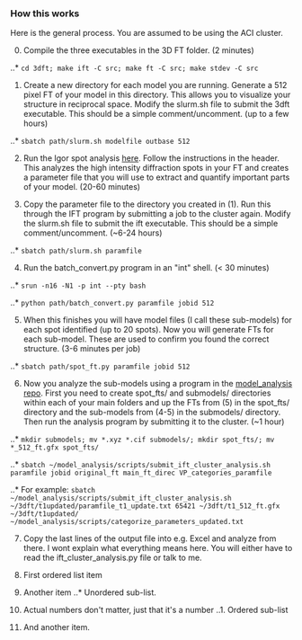### How this works

Here is the general process. You are assumed to be using the ACI cluster.

0. Compile the three executables in the 3D FT folder. (2 minutes)

..* `cd 3dft; make ift -C src; make ft -C src; make stdev -C src`

1. Create a new directory for each model you are running. Generate a 512 pixel FT of your model in this directory. This allows you to visualize your structure in reciprocal space. Modify the slurm.sh file to submit the 3dft executable. This should be a simple comment/uncomment. (up to a few hours)

..* `sbatch path/slurm.sh modelfile outbase 512`

2. Run the Igor spot analysis [here](https://github.com/paul-voyles/Igor/blob/master/3D%20FFT%20Analysis.ipf). Follow the instructions in the header. This analyzes the high intensity diffraction spots in your FT and creates a parameter file that you will use to extract and quantify important parts of your model. (20-60 minutes)


3. Copy the parameter file to the directory you created in (1). Run this through the IFT program by submitting a job to the cluster again. Modify the slurm.sh file to submit the ift executable. This should be a simple comment/uncomment. (~6-24 hours)

..* `sbatch path/slurm.sh paramfile`

4. Run the batch_convert.py program in an "int" shell. (< 30 minutes)

..* `srun -n16 -N1 -p int --pty bash`

..* `python path/batch_convert.py paramfile jobid 512`

5. When this finishes you will have model files (I call these sub-models) for each spot identified (up to 20 spots). Now you will generate FTs for each sub-model. These are used to confirm you found the correct structure. (3-6 minutes per job)

..* `sbatch path/spot_ft.py paramfile jobid 512`

6. Now you analyze the sub-models using a program in the [model_analysis repo](https://github.com/refreshx2/model_analysis). First you need to create spot_fts/ and submodels/ directories within each of your main folders and up the FTs from (5) in the spot_fts/ directory and the sub-models from (4-5) in the submodels/ directory. Then run the analysis program by submitting it to the cluster. (~1 hour)

..* `mkdir submodels; mv *.xyz *.cif submodels/; mkdir spot_fts/; mv *_512_ft.gfx spot_fts/`

..* `sbatch ~/model_analysis/scripts/submit_ift_cluster_analysis.sh paramfile jobid original_ft main_ft_direc VP_categories_paramfile`

..* For example: `sbatch ~/model_analysis/scripts/submit_ift_cluster_analysis.sh ~/3dft/t1updated/paramfile_t1_update.txt 65421 ~/3dft/t1_512_ft.gfx ~/3dft/t1updated/ ~/model_analysis/scripts/categorize_parameters_updated.txt`

7. Copy the last lines of the output file into e.g. Excel and analyze from there. I wont explain what everything means here. You will either have to read the ift_cluster_analysis.py file or talk to me.


1. First ordered list item
2. Another item
..* Unordered sub-list. 
1. Actual numbers don't matter, just that it's a number
..1. Ordered sub-list
4. And another item.
